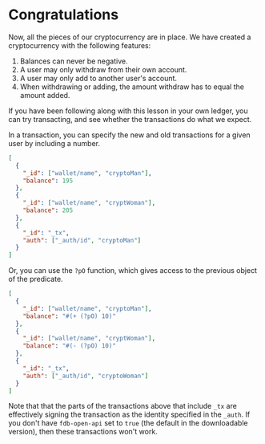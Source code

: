 # Congratulations

Now, all the pieces of our cryptocurrency are in place. We have created a cryptocurrency with the following features:

1. Balances can never be negative.
2. A user may only withdraw from their own account.
3. A user may only add to another user's account.
4. When withdrawing or adding, the amount withdraw has to equal the amount added.

If you have been following along with this lesson in your own ledger, you can try transacting, and see whether the transactions do what we expect.

In a transaction, you can specify the new and old transactions for a given user by including a number.

```json
[
  {
    "_id": ["wallet/name", "cryptoMan"],
    "balance": 195
  },
  {
    "_id": ["wallet/name", "cryptWoman"],
    "balance": 205
  },
  {
    "_id": "_tx",
    "auth": ["_auth/id", "cryptoMan"]
  }
]
```

Or, you can use the `?pO` function, which gives access to the previous object of the predicate.

```json
[
  {
    "_id": ["wallet/name", "cryptoMan"],
    "balance": "#(+ (?pO) 10)"
  },
  {
    "_id": ["wallet/name", "cryptWoman"],
    "balance": "#(- (?pO) 10)"
  },
  {
    "_id": "_tx",
    "auth": ["_auth/id", "cryptoWoman"]
  }
]
```

Note that that the parts of the transactions above that include `_tx` are effectively signing the transaction as the identity specified in the `_auth`. If you don't have `fdb-open-api` set to `true` (the default in the downloadable version), then these transactions won't work.
